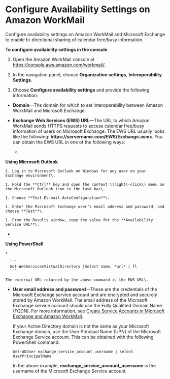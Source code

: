 # Configure Availability Settings on Amazon WorkMail<a name="enable_interop_wm"></a>

Configure availability settings on Amazon WorkMail and Microsoft Exchange to enable bi\-directional sharing of calendar free/busy information\.

**To configure availability settings in the console**

1. Open the Amazon WorkMail console at [https://console\.aws\.amazon\.com/workmail/](https://console.aws.amazon.com/workmail/)\.

1. In the navigation panel, choose **Organization settings**, **Interoperability Settings**\.

1. Choose **Configure availability settings** and provide the following information: 

+ **Domain**—The domain for which to set interoperability between Amazon WorkMail and Microsoft Exchange\.

+ **Exchange Web Services \(EWS\) URL**—The URL to which Amazon WorkMail sends HTTPS requests to access calendar free/busy information of users on Microsoft Exchange\. The EWS URL usually looks like the following: **https://**servername\.com**/EWS/Exchange\.asmx**\. You can obtain the EWS URL in one of the following ways:

  + 

**Using Microsoft Outlook**

    1. Log in to Microsoft Outlook on Windows for any user on your Exchange environment\.

    1. Hold the **Ctrl** key and open the context \(right\-click\) menu on the Microsoft Outlook icon in the task bar\.

    1. Choose **Test E\-mail AutoConfiguration**\.

    1. Enter the Microsoft Exchange user’s email address and password, and choose **Test**\.

    1. From the Results window, copy the value for the **Availability Service URL**\.

  + 

**Using PowerShell**

    + 

      ```
      Get-WebServicesVirtualDirectory |Select name, *url* | fl
      ```

    The external URL returned by the above command is the EWS URL\.

+ **User email address and password**—These are the credentials of the Microsoft Exchange service account and are encrypted and securely stored by Amazon WorkMail\. The email address of the Microsoft Exchange service account should use the Fully Qualified Domain Name \(FQDN\)\. For more information, see [Create Service Accounts in Microsoft Exchange and Amazon WorkMail](interoperability.md#create-serviceacct)\.

  If your Active Directory domain is not the same as your Microsoft Exchange domain, use the User Principal Name \(UPN\) of the Microsoft Exchange Service account\. This can be obtained with the following PowerShell command:

  ```
  Get-ADUser exchange_service_account_username | select UserPrincipalName
  ```

  In the above example, **exchange\_service\_account\_username** is the username of the Microsoft Exchange Service account\.